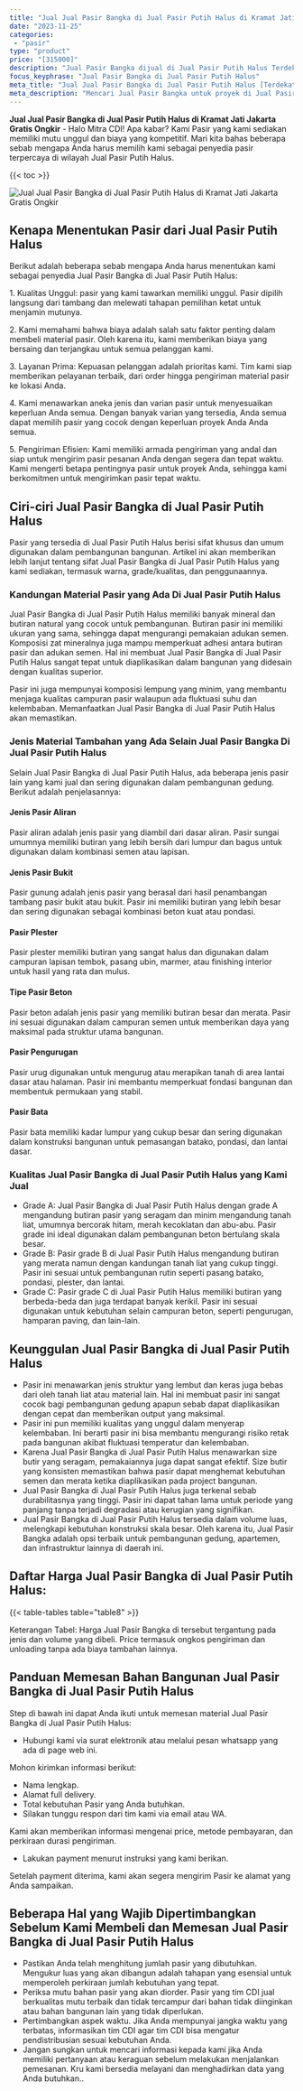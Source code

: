 ```yaml
---
title: "Jual Jual Pasir Bangka di Jual Pasir Putih Halus di Kramat Jati Jakarta Gratis Ongkir"
date: "2023-11-25"
categories:
 - "pasir"
type: "product"
price: "[315000]"
description: "Jual Pasir Bangka dijual di Jual Pasir Putih Halus Terdekat. Jual Pasir Bangka ini sering dipakai dalam proyek konstruksi sebagai bahan campuran yang terpilih dan halus. Kontak kami untuk mendapatkan informasi lebih lanjut."
focus_keyphrase: "Jual Pasir Bangka di Jual Pasir Putih Halus"
meta_title: "Jual Jual Pasir Bangka di Jual Pasir Putih Halus [Terdekat] - CDI"
meta_description: "Mencari Jual Pasir Bangka untuk proyek di Jual Pasir Putih Halus? Kami memiliki Jual Pasir Bangka berkualitas untuk bahan campuran. Segera dapatkan penawaran terbaik."
---
```


**Jual Jual Pasir Bangka di Jual Pasir Putih Halus di Kramat Jati Jakarta Gratis Ongkir** - Halo Mitra CDI! Apa kabar? Kami Pasir yang kami sediakan memiliki mutu unggul dan biaya yang kompetitif. Mari kita bahas beberapa sebab mengapa Anda harus memilih kami sebagai penyedia pasir terpercaya di wilayah Jual Pasir Putih Halus.

{{< toc >}}

![Jual Jual Pasir Bangka di Jual Pasir Putih Halus di Kramat Jati Jakarta Gratis Ongkir](/images/pasir/pasir-bangunan-27.jpg)

## Kenapa Menentukan Pasir dari Jual Pasir Putih Halus

Berikut adalah beberapa sebab mengapa Anda harus menentukan kami sebagai penyedia Jual Pasir Bangka di Jual Pasir Putih Halus:

1\.  Kualitas Unggul: pasir yang kami tawarkan memiliki unggul. Pasir dipilih langsung dari tambang dan melewati tahapan pemilihan ketat untuk menjamin mutunya.

2\.  Kami memahami bahwa biaya adalah salah satu faktor penting dalam membeli material pasir. Oleh karena itu, kami memberikan biaya yang bersaing dan terjangkau untuk semua pelanggan kami.

3\.  Layanan Prima: Kepuasan pelanggan adalah prioritas kami. Tim kami siap memberikan pelayanan terbaik, dari order hingga pengiriman material pasir ke lokasi Anda.

4\.  Kami menawarkan aneka jenis dan varian pasir untuk menyesuaikan keperluan Anda semua. Dengan banyak varian yang tersedia, Anda semua dapat memilih pasir yang cocok dengan keperluan proyek Anda Anda semua.

5\.  Pengiriman Efisien: Kami memiliki armada pengiriman yang andal dan siap untuk mengirim pasir pesanan Anda dengan segera dan tepat waktu. Kami mengerti betapa pentingnya pasir untuk proyek Anda, sehingga kami berkomitmen untuk mengirimkan pasir tepat waktu.

## Ciri-ciri Jual Pasir Bangka di Jual Pasir Putih Halus

Pasir yang tersedia di Jual Pasir Putih Halus berisi sifat khusus dan umum digunakan dalam pembangunan bangunan. Artikel ini akan memberikan lebih lanjut tentang sifat Jual Pasir Bangka di Jual Pasir Putih Halus yang kami sediakan, termasuk warna, grade/kualitas, dan penggunaannya.

### Kandungan Material Pasir yang Ada Di Jual Pasir Putih Halus

Jual Pasir Bangka di Jual Pasir Putih Halus memiliki banyak mineral dan butiran natural yang cocok untuk pembangunan. Butiran pasir ini memiliki ukuran yang sama, sehingga dapat mengurangi pemakaian adukan semen. Komposisi zat mineralnya juga mampu memperkuat adhesi antara butiran pasir dan adukan semen. Hal ini membuat Jual Pasir Bangka di Jual Pasir Putih Halus sangat tepat untuk diaplikasikan dalam bangunan yang didesain dengan kualitas superior.

Pasir ini juga mempunyai komposisi lempung yang minim, yang membantu menjaga kualitas campuran pasir walaupun ada fluktuasi suhu dan kelembaban. Memanfaatkan Jual Pasir Bangka di Jual Pasir Putih Halus akan memastikan.

### Jenis Material Tambahan yang Ada Selain Jual Pasir Bangka Di Jual Pasir Putih Halus

Selain Jual Pasir Bangka di Jual Pasir Putih Halus, ada beberapa jenis pasir lain yang kami jual dan sering digunakan dalam pembangunan gedung. Berikut adalah penjelasannya:

#### Jenis Pasir Aliran

Pasir aliran adalah jenis pasir yang diambil dari dasar aliran. Pasir sungai umumnya memiliki butiran yang lebih bersih dari lumpur dan bagus untuk digunakan dalam kombinasi semen atau lapisan.

#### Jenis Pasir Bukit

Pasir gunung adalah jenis pasir yang berasal dari hasil penambangan tambang pasir bukit atau bukit. Pasir ini memiliki butiran yang lebih besar dan sering digunakan sebagai kombinasi beton kuat atau pondasi.

#### Pasir Plester

Pasir plester memiliki butiran yang sangat halus dan digunakan dalam campuran lapisan tembok, pasang ubin, marmer, atau finishing interior untuk hasil yang rata dan mulus.

#### Tipe Pasir Beton

Pasir beton adalah jenis pasir yang memiliki butiran besar dan merata. Pasir ini sesuai digunakan dalam campuran semen untuk memberikan daya yang maksimal pada struktur utama bangunan.

#### Pasir Pengurugan

Pasir urug digunakan untuk mengurug atau merapikan tanah di area lantai dasar atau halaman. Pasir ini membantu memperkuat fondasi bangunan dan membentuk permukaan yang stabil.

#### Pasir Bata

Pasir bata memiliki kadar lumpur yang cukup besar dan sering digunakan dalam konstruksi bangunan untuk pemasangan batako, pondasi, dan lantai dasar.

### Kualitas Jual Pasir Bangka di Jual Pasir Putih Halus yang Kami Jual

*   Grade A: Jual Pasir Bangka di Jual Pasir Putih Halus dengan grade A mengandung butiran pasir yang seragam dan minim mengandung tanah liat, umumnya bercorak hitam, merah kecoklatan dan abu-abu. Pasir grade ini ideal digunakan dalam pembangunan beton bertulang skala besar.
*   Grade B: Pasir grade B di Jual Pasir Putih Halus mengandung butiran yang merata namun dengan kandungan tanah liat yang cukup tinggi. Pasir ini sesuai untuk pembangunan rutin seperti pasang batako, pondasi, plester, dan lantai.
*   Grade C: Pasir grade C di Jual Pasir Putih Halus memiliki butiran yang berbeda-beda dan juga terdapat banyak kerikil. Pasir ini sesuai digunakan untuk kebutuhan selain campuran beton, seperti pengurugan, hamparan paving, dan lain-lain.

## Keunggulan Jual Pasir Bangka di Jual Pasir Putih Halus

*   Pasir ini menawarkan jenis struktur yang lembut dan keras juga bebas dari oleh tanah liat atau material lain. Hal ini membuat pasir ini sangat cocok bagi pembangunan gedung apapun sebab dapat diaplikasikan dengan cepat dan memberikan output yang maksimal.
*   Pasir ini pun memiliki kualitas yang unggul dalam menyerap kelembaban. Ini berarti pasir ini bisa membantu mengurangi risiko retak pada bangunan akibat fluktuasi temperatur dan kelembaban.
*   Karena Jual Pasir Bangka di Jual Pasir Putih Halus menawarkan size butir yang seragam, pemakaiannya juga dapat sangat efektif. Size butir yang konsisten memastikan bahwa pasir dapat menghemat kebutuhan semen dan merata ketika diaplikasikan pada project bangunan.
*   Jual Pasir Bangka di Jual Pasir Putih Halus juga terkenal sebab durabilitasnya yang tinggi. Pasir ini dapat tahan lama untuk periode yang panjang tanpa terjadi degradasi atau kerugian yang signifikan.
*   Jual Pasir Bangka di Jual Pasir Putih Halus tersedia dalam volume luas, melengkapi kebutuhan konstruksi skala besar. Oleh karena itu, Jual Pasir Bangka adalah opsi terbaik untuk pembangunan gedung, apartemen, dan infrastruktur lainnya di daerah ini.

## Daftar Harga Jual Pasir Bangka di Jual Pasir Putih Halus:

{{< table-tables table="table8" >}}

Keterangan Tabel: Harga Jual Pasir Bangka di tersebut tergantung pada jenis dan volume yang dibeli. Price termasuk ongkos pengiriman dan unloading tanpa ada biaya tambahan lainnya.

## Panduan Memesan Bahan Bangunan Jual Pasir Bangka di Jual Pasir Putih Halus

Step di bawah ini dapat Anda ikuti untuk memesan material Jual Pasir Bangka di Jual Pasir Putih Halus:

*   Hubungi kami via surat elektronik atau melalui pesan whatsapp yang ada di page web ini.

Mohon kirimkan informasi berikut:

*   Nama lengkap.
*   Alamat full delivery.
*   Total kebutuhan Pasir yang Anda butuhkan.
*   Silakan tunggu respon dari tim kami via email atau WA.

Kami akan memberikan informasi mengenai price, metode pembayaran, dan perkiraan durasi pengiriman.
*   Lakukan payment menurut instruksi yang kami berikan.

Setelah payment diterima, kami akan segera mengirim Pasir ke alamat yang Anda sampaikan.

## Beberapa Hal yang Wajib Dipertimbangkan Sebelum Kami Membeli dan Memesan Jual Pasir Bangka di Jual Pasir Putih Halus

*   Pastikan Anda telah menghitung jumlah pasir yang dibutuhkan. Mengukur luas yang akan dibangun adalah tahapan yang esensial untuk memperoleh perkiraan jumlah kebutuhan yang tepat.
*   Periksa mutu bahan pasir yang akan diorder. Pasir yang tim CDI jual berkualitas mutu terbaik dan tidak tercampur dari bahan tidak diinginkan atau bahan bangunan lain yang tidak diperlukan.
*   Pertimbangkan aspek waktu. Jika Anda mempunyai jangka waktu yang terbatas, informasikan tim CDI agar tim CDI bisa mengatur pendistribusian sesuai kebutuhan Anda.
*   Jangan sungkan untuk mencari informasi kepada kami jika Anda memiliki pertanyaan atau keraguan sebelum melakukan menjalankan pemesanan. Kru kami bersedia melayani dan menghadirkan data yang Anda butuhkan..